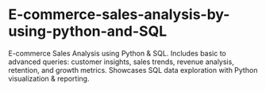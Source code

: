 # E-commerce-sales-analysis-by-using-python-and-SQL
E-commerce Sales Analysis using Python &amp; SQL. Includes basic to advanced queries: customer insights, sales trends, revenue analysis, retention, and growth metrics. Showcases SQL data exploration with Python visualization &amp; reporting.
